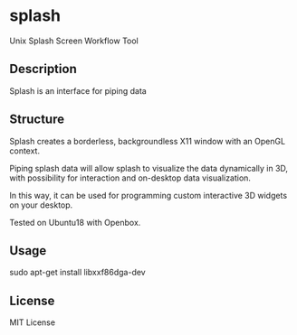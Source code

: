 # splash
Unix Splash Screen Workflow Tool

## Description
Splash is an interface for piping data

## Structure
Splash creates a borderless, backgroundless X11 window with an OpenGL context.

Piping splash data will allow splash to visualize the data dynamically in 3D,
with possibility for interaction and on-desktop data visualization.

In this way, it can be used for programming custom interactive 3D widgets on your desktop.

Tested on Ubuntu18 with Openbox.

## Usage
sudo apt-get install libxxf86dga-dev

## License

MIT License
